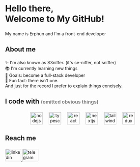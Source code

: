 <h1 align="left">Hello there,<br> Welcome to My GitHub!</h1>


###

<p align="left">My name is Erphun and I'm a front-end developer</p>

###

<h2 align="left">About me</h2>

###

<p align="left">✨ I'm also known as S3niffer. (it's se-niffer, not sniffer)<br>📚 I'm currently learning new things<br>🎯 Goals: become a full-stack developer<br>🎲 Fun fact: there isn't one.<br>And just for the record I prefer to explain things concisely.</p>

###

<h2 align="left">I code with <span style="font-size: 0.75em;color: #808080">(omitted obvious things)</span></h2>


###

<div align="center">
  <img src="https://cdn.jsdelivr.net/gh/devicons/devicon/icons/nodejs/nodejs-original.svg" height="40" alt="nodejs logo"  />
  <img width="12" />
  <img src="https://cdn.jsdelivr.net/gh/devicons/devicon/icons/typescript/typescript-original.svg" height="40" alt="typescript logo"  />
  <img width="12" />
  <img src="https://cdn.jsdelivr.net/gh/devicons/devicon/icons/react/react-original.svg" height="40" alt="react logo"  />
  <img width="12" />
  <img src="https://cdn.jsdelivr.net/gh/devicons/devicon/icons/nextjs/nextjs-original.svg" height="40" alt="nextjs logo"  />
  <img width="12" />
  <img src="https://cdn.simpleicons.org/tailwindcss/06B6D4" height="40" alt="tailwindcss logo"  />
  <img width="12" />
  <img src="https://cdn.jsdelivr.net/gh/devicons/devicon/icons/redux/redux-original.svg" height="40" alt="redux logo"  />
</div>

###

<h2 align="left">Reach me</h2>

###

<div align="left">
  <a href="https://www.linkedin.com/in/s3niffer" target="_blank">
<img src="https://raw.githubusercontent.com/maurodesouza/profile-readme-generator/master/src/assets/icons/social/linkedin/default.svg" width="52" height="40" alt="linkedin logo"  />
</a>
<a href="https://t.me/s3niffer" target="_blank">
<img src="https://raw.githubusercontent.com/maurodesouza/profile-readme-generator/master/src/assets/icons/social/telegram/default.svg" width="52" height="40" alt="telegram logo"  />
</a>
</div>

###

